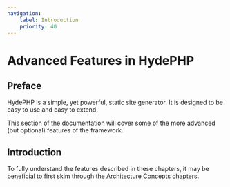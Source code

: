 ```yaml
---
navigation:
    label: Introduction
    priority: 40
---
```


# Advanced Features in HydePHP

## Preface

HydePHP is a simple, yet powerful, static site generator. It is designed to be easy to use and easy to extend.

This section of the documentation will cover some of the more advanced (but optional) features of the framework.

## Introduction

To fully understand the features described in these chapters, it may be beneficial to first skim through the [Architecture Concepts](architecture-concepts/introduction.html) chapters.
